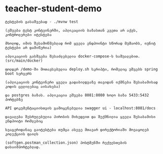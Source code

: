 # teacher-student-demo

    ტესტების გასაშვებად - ./mvnw test

    (ეშვება ტესტ კონტეინერში, აპლიკაციის ბაზასთან კვეთა არ აქვს, კონტროლერები იტესტება

    მხოლოდ, იმის შესამოწმებლად რომ ყველა ენდპოინტი სწორად მუშაობს, იუნიტ ტესტები არ დამიწერია)

    აპლიკაციის გასშვება შესაძლებელია docker-compose-ს საშუალებით. (src/main/docker)

    ფოლდერ /demo-ში მოთავსებულია deploy.sh სკრიპტი, რომელიც უშვებს spring boot სერვერს
    
    (აპლიკაციის კონტეინერი ყველა გადაბილდვაზე თავიდან იქმნება შესაბამისად კოდის ცვლილებაც აისახება)

    და postgres ბაზას. აპლიკაცია ეშვება 8081:8080 ხოლო ბაზა 5433:5432 პორტებზე 

    API დოკუმენტაციისთვის გამოყენებულია swagger ui - localhost:8081/docs

    დავალება შესრულებულია პირობის მიხედვით და შექმნილია ყველა შესაბამისი ენდპოიტი რომლებიც 

    სვაგერიდანაც გაიტესტება თუმცა ასევე მთავარ დირექტორიაში მოვაყოლებ კოლექციის ფაილს

    (softgen.postman_collection.json) პოსტმენში რექუესთების დასაიმპორტებლად.
    
    
